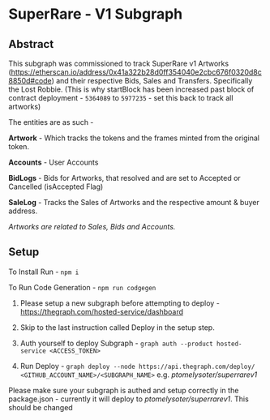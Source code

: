 # SuperRare - V1 Subgraph

## Abstract

This subgraph was commissioned to track SuperRare v1 Artworks (https://etherscan.io/address/0x41a322b28d0ff354040e2cbc676f0320d8c8850d#code) and their respective Bids, Sales and Transfers. Specifically the Lost Robbie. (This is why startBlock has been increased past block of contract deployment - `5364089` to `5977235` - set this back to track all artworks)

The entities are as such - 

**Artwork** - Which tracks the tokens and the frames minted from the original token. 

**Accounts** - User Accounts

**BidLogs** - Bids for Artworks, that resolved and are set to Accepted or Cancelled (isAccepted Flag)

**SaleLog** - Tracks the Sales of Artworks and the respective amount & buyer address.

*Artworks are related to Sales, Bids and Accounts.*

## Setup 

To Install Run - `npm i`

To Run Code Generation - `npm run codgegen`

1. Please setup a new subgraph before attempting to deploy - https://thegraph.com/hosted-service/dashboard

2. Skip to the last instruction called Deploy in the setup step.

3. Auth yourself to deploy Subgraph - ``graph auth --product hosted-service <ACCESS_TOKEN>`` 

4. Run Deploy - `graph deploy --node https://api.thegraph.com/deploy/ <GITHUB_ACCOUNT_NAME>/<SUBGRAPH_NAME>` e.g. *ptomelysoter/superrarev1*


Please make sure your subgraph is authed and setup correctly in the package.json - currently it will deploy to *ptomelysoter/superrarev1*. This should be changed




